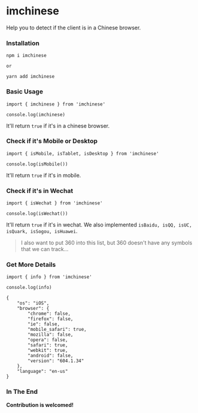 # imchinese
Help you to detect if the client is in a Chinese browser.

### Installation
```
npm i imchinese

or

yarn add imchinese
```

### Basic Usage
```
import { imchinese } from 'imchinese'

console.log(imchinese) 
```
It'll return `true` if it's in a chinese browser.

### Check if it's Mobile or Desktop
```
import { isMobile, isTablet, isDesktop } from 'imchinese'

console.log(isMobile())
```
It'll return `true` if it's in mobile.

### Check if it's in Wechat
```
import { isWechat } from 'imchinese'

console.log(isWechat())
```
It'll return `true` if it's in wechat.
We also implemented `isBaidu, isQQ, isUC, isQuark, isSogou, isHuawei`.
> I also want to put 360 into this list, but 360 doesn't have any symbols that we can track...

### Get More Details
```
import { info } from 'imchinese'

console.log(info)
```
```
{
    "os": "iOS",
    "browser": {
        "chrome": false,
        "firefox": false,
        "ie": false,
        "mobile_safari": true,
        "mozilla": false,
        "opera": false,
        "safari": true,
        "webkit": true,
        "android": false,
        "version": "604.1.34"
    },
    "language": "en-us"
}
```

### In The End
**Contribution is welcomed!**
